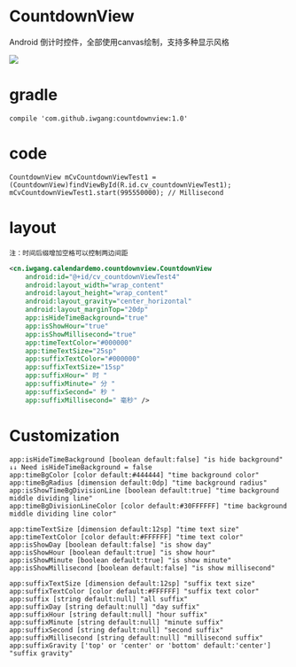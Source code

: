 # CountdownView
Android 倒计时控件，全部使用canvas绘制，支持多种显示风格

![](https://raw.githubusercontent.com/iwgang/CountdownView/master/screenshot/s1.gif)  

# gradle
    compile 'com.github.iwgang:countdownview:1.0'

# code
```
CountdownView mCvCountdownViewTest1 = (CountdownView)findViewById(R.id.cv_countdownViewTest1);
mCvCountdownViewTest1.start(995550000); // Millisecond
```

# layout
    注：时间后缀增加空格可以控制两边间距
``` xml
<cn.iwgang.calendardemo.countdownview.CountdownView
    android:id="@+id/cv_countdownViewTest4"
    android:layout_width="wrap_content"
    android:layout_height="wrap_content"
    android:layout_gravity="center_horizontal"
    android:layout_marginTop="20dp"
    app:isHideTimeBackground="true"
    app:isShowHour="true"
    app:isShowMillisecond="true"
    app:timeTextColor="#000000"
    app:timeTextSize="25sp"
    app:suffixTextColor="#000000"
    app:suffixTextSize="15sp"
    app:suffixHour=" 时 "
    app:suffixMinute=" 分 "
    app:suffixSecond=" 秒 "
    app:suffixMillisecond=" 毫秒" />
```

# Customization
    app:isHideTimeBackground [boolean default:false] "is hide background"
    ↓↓ Need isHideTimeBackground = false 
    app:timeBgColor [color default:#444444] "time background color"
    app:timeBgRadius [dimension default:0dp] "time background radius"
    app:isShowTimeBgDivisionLine [boolean default:true] "time background middle dividing line"
    app:timeBgDivisionLineColor [color default:#30FFFFFF] "time background middle dividing line color"
    
    app:timeTextSize [dimension default:12sp] "time text size"
    app:timeTextColor [color default:#FFFFFF] "time text color"
    app:isShowDay [boolean default:false] "is show day"
    app:isShowHour [boolean default:true] "is show hour"
    app:isShowMinute [boolean default:true] "is show minute"
    app:isShowMillisecond [boolean default:false] "is show millisecond"
    
    app:suffixTextSize [dimension default:12sp] "suffix text size"
    app:suffixTextColor [color default:#FFFFFF] "suffix text color"
    app:suffix [string default:null] "all suffix"
    app:suffixDay [string default:null] "day suffix"
    app:suffixHour [string default:null] "hour suffix"
    app:suffixMinute [string default:null] "minute suffix"
    app:suffixSecond [string default:null] "second suffix"
    app:suffixMillisecond [string default:null] "millisecond suffix"
    app:suffixGravity ['top' or 'center' or 'bottom' default:'center'] "suffix gravity"
